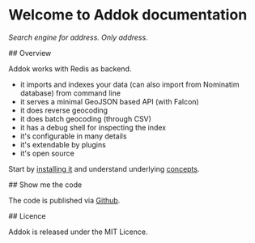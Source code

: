 # Welcome to Addok documentation

*Search engine for address. Only address.*

## Overview

Addok works with Redis as backend.

- it imports and indexes your data (can also import from Nominatim database) from command line
- it serves a minimal GeoJSON based API (with Falcon)
- it does reverse geocoding
- it does batch geocoding (through CSV)
- it has a debug shell for inspecting the index
- it's configurable in many details
- it's extendable by plugins
- it's open source

Start by [installing it](install.md) and understand underlying [concepts](concepts.md).

## Show me the code

The code is published via [Github](https://github.com/addok/addok/).

## Licence

Addok is released under the MIT Licence.
